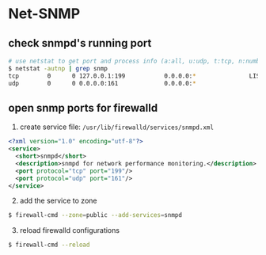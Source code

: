 # Net-SNMP


## check snmpd's running port
```bash
# use netstat to get port and process info (a:all, u:udp, t:tcp, n:number, p:program) 
$ netstat -autnp | grep snmp
tcp        0      0 127.0.0.1:199           0.0.0.0:*               LISTEN      24835/snmpd         
udp        0      0 0.0.0.0:161             0.0.0.0:*                           24835/snmpd
```

## open snmp ports for firewalld
1. create service file: ```/usr/lib/firewalld/services/snmpd.xml```
```xml
<?xml version="1.0" encoding="utf-8"?>
<service>
  <short>snmpd</short>
  <description>snmpd for network performance monitoring.</description>
  <port protocol="tcp" port="199"/>
  <port protocol="udp" port="161"/>
</service>
```

2. add the service to zone
```bash
$ firewall-cmd --zone=public --add-services=snmpd
```

3. reload firewalld configurations
```bash
$ firewall-cmd --reload
```

